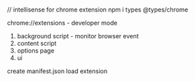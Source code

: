 #

// intellisense for chrome extension
npm i types @types/chrome

chrome://extensions - developer mode

1. background script - monitor browser event
2. content script
3. options page
4. ui

create manifest.json
load extension
